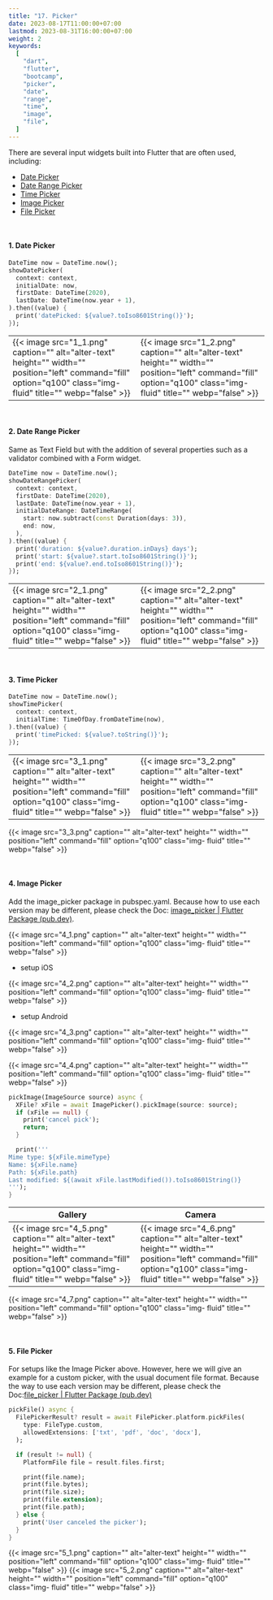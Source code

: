 ```yaml
---
title: "17. Picker"
date: 2023-08-17T11:00:00+07:00
lastmod: 2023-08-31T16:00:00+07:00
weight: 2
keywords:
  [
    "dart",
    "flutter",
    "bootcamp",
    "picker",
    "date",
    "range",
    "time",
    "image",
    "file",
  ]
---
```


There are several input widgets built into Flutter that are often used, including:

- [Date Picker](#1-date-picker)
- [Date Range Picker](#2-date-range-picker)
- [Time Picker](#3-time-picker)
- [Image Picker](#4-image-picker)
- [File Picker](#5-file-picker)

<br>

#### 1. Date Picker

```dart
DateTime now = DateTime.now();
showDatePicker(
  context: context,
  initialDate: now,
  firstDate: DateTime(2020),
  lastDate: DateTime(now.year + 1),
).then((value) {
  print('datePicked: ${value?.toIso8601String()}');
});
```

|                                                                                                                                                                  |                                                                                                                                                                  |
| ---------------------------------------------------------------------------------------------------------------------------------------------------------------- | ---------------------------------------------------------------------------------------------------------------------------------------------------------------- |
| {{< image src="1_1.png" caption="" alt="alter-text" height="" width="" position="left" command="fill" option="q100" class="img- fluid" title="" webp="false" >}} | {{< image src="1_2.png" caption="" alt="alter-text" height="" width="" position="left" command="fill" option="q100" class="img- fluid" title="" webp="false" >}} |

<br>

#### 2. Date Range Picker

Same as Text Field but with the addition of several properties such as a validator combined with a Form widget.

```dart
DateTime now = DateTime.now();
showDateRangePicker(
  context: context,
  firstDate: DateTime(2020),
  lastDate: DateTime(now.year + 1),
  initialDateRange: DateTimeRange(
    start: now.subtract(const Duration(days: 3)),
    end: now,
  ),
).then((value) {
  print('duration: ${value?.duration.inDays} days');
  print('start: ${value?.start.toIso8601String()}');
  print('end: ${value?.end.toIso8601String()}');
});
```

|                                                                                                                                                                  |                                                                                                                                                                  |
| ---------------------------------------------------------------------------------------------------------------------------------------------------------------- | ---------------------------------------------------------------------------------------------------------------------------------------------------------------- |
| {{< image src="2_1.png" caption="" alt="alter-text" height="" width="" position="left" command="fill" option="q100" class="img- fluid" title="" webp="false" >}} | {{< image src="2_2.png" caption="" alt="alter-text" height="" width="" position="left" command="fill" option="q100" class="img- fluid" title="" webp="false" >}} |

<br>

#### 3. Time Picker

```dart
DateTime now = DateTime.now();
showTimePicker(
  context: context,
  initialTime: TimeOfDay.fromDateTime(now),
).then((value) {
  print('timePicked: ${value?.toString()}');
});
```

|                                                                                                                                                                  |                                                                                                                                                                  |
| ---------------------------------------------------------------------------------------------------------------------------------------------------------------- | ---------------------------------------------------------------------------------------------------------------------------------------------------------------- |
| {{< image src="3_1.png" caption="" alt="alter-text" height="" width="" position="left" command="fill" option="q100" class="img- fluid" title="" webp="false" >}} | {{< image src="3_2.png" caption="" alt="alter-text" height="" width="" position="left" command="fill" option="q100" class="img- fluid" title="" webp="false" >}} |

{{< image src="3_3.png" caption="" alt="alter-text" height="" width="" position="left" command="fill" option="q100" class="img- fluid" title="" webp="false" >}}

<br>

#### 4. Image Picker

Add the image_picker package in pubspec.yaml. Because how to use each version may be different, please check the Doc: [image_picker | Flutter Package (pub.dev)](https://pub.dev/packages/image_picker).

{{< image src="4_1.png" caption="" alt="alter-text" height="" width="" position="left" command="fill" option="q100" class="img- fluid" title="" webp="false" >}}

- setup iOS

{{< image src="4_2.png" caption="" alt="alter-text" height="" width="" position="left" command="fill" option="q100" class="img- fluid" title="" webp="false" >}}

- setup Android

{{< image src="4_3.png" caption="" alt="alter-text" height="" width="" position="left" command="fill" option="q100" class="img- fluid" title="" webp="false" >}}

{{< image src="4_4.png" caption="" alt="alter-text" height="" width="" position="left" command="fill" option="q100" class="img- fluid" title="" webp="false" >}}

```dart
pickImage(ImageSource source) async {
  XFile? xFile = await ImagePicker().pickImage(source: source);
  if (xFile == null) {
    print('cancel pick');
    return;
  }

  print('''
Mime type: ${xFile.mimeType}
Name: ${xFile.name}
Path: ${xFile.path}
Last modified: ${(await xFile.lastModified()).toIso8601String()}
''');
}
```

| Gallery                                                                                                                                                          | Camera                                                                                                                                                           |
| ---------------------------------------------------------------------------------------------------------------------------------------------------------------- | ---------------------------------------------------------------------------------------------------------------------------------------------------------------- |
| {{< image src="4_5.png" caption="" alt="alter-text" height="" width="" position="left" command="fill" option="q100" class="img- fluid" title="" webp="false" >}} | {{< image src="4_6.png" caption="" alt="alter-text" height="" width="" position="left" command="fill" option="q100" class="img- fluid" title="" webp="false" >}} |

{{< image src="4_7.png" caption="" alt="alter-text" height="" width="" position="left" command="fill" option="q100" class="img- fluid" title="" webp="false" >}}

<br>

#### 5. File Picker

For setups like the Image Picker above. However, here we will give an example for a custom picker, with the usual document file format. Because the way to use each version may be different, please check the Doc:[file_picker | Flutter Package (pub.dev)](https://pub.dev/packages/file_picker)

```dart
pickFile() async {
  FilePickerResult? result = await FilePicker.platform.pickFiles(
    type: FileType.custom,
    allowedExtensions: ['txt', 'pdf', 'doc', 'docx'],
  );

  if (result != null) {
    PlatformFile file = result.files.first;

    print(file.name);
    print(file.bytes);
    print(file.size);
    print(file.extension);
    print(file.path);
  } else {
    print('User canceled the picker');
  }
}
```

{{< image src="5_1.png" caption="" alt="alter-text" height="" width="" position="left" command="fill" option="q100" class="img- fluid" title="" webp="false" >}}
{{< image src="5_2.png" caption="" alt="alter-text" height="" width="" position="left" command="fill" option="q100" class="img- fluid" title="" webp="false" >}}

<br>
